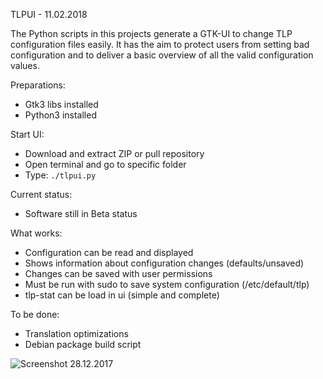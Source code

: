 TLPUI - 11.02.2018

The Python scripts in this projects generate a GTK-UI to change TLP configuration files easily.
It has the aim to protect users from setting bad configuration and to deliver a basic overview of all the valid configuration values.

Preparations:

* Gtk3 libs installed
* Python3 installed

Start UI:

* Download and extract ZIP or pull repository
* Open terminal and go to specific folder
* Type: `./tlpui.py`

Current status:

* Software still in Beta status

What works:

* Configuration can be read and displayed
* Shows information about configuration changes (defaults/unsaved)
* Changes can be saved with user permissions
* Must be run with sudo to save system configuration (/etc/default/tlp)
* tlp-stat can be load in ui (simple and complete)

To be done:

* Translation optimizations
* Debian package build script


![Screenshot 28.12.2017](https://raw.githubusercontent.com/d4nj1/TLPUI/master/screenshot.png)
